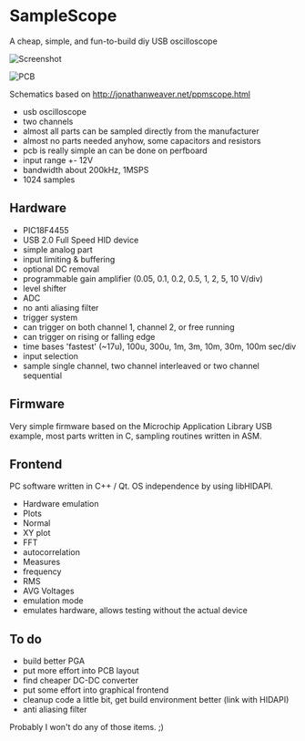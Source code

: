 SampleScope
===========

A cheap, simple, and fun-to-build diy USB oscilloscope

![Screenshot](/mru00/SampleScope/raw/master/doc/Screenshot2.png "Screenshot")

![PCB](/mru00/SampleScope/raw/master/doc/P1100869.resized.jpg "PCB")


Schematics based on http://jonathanweaver.net/ppmscope.html


* usb oscilloscope
* two channels
* almost all parts can be sampled directly from the manufacturer
* almost no parts needed anyhow, some capacitors and resistors
* pcb is really simple an can be done on perfboard
* input range +- 12V
* bandwidth about 200kHz, 1MSPS
* 1024 samples 


Hardware
--------

* PIC18F4455
* USB 2.0 Full Speed HID device
* simple analog part
 * input limiting & buffering
 * optional DC removal
 * programmable gain amplifier (0.05, 0.1, 0.2, 0.5, 1, 2, 5, 10 V/div)
 * level shifter
 * ADC
 * no anti aliasing filter
* trigger system
 * can trigger on both channel 1, channel 2, or free running
 * can trigger on rising or falling edge
* time bases 'fastest' (~17u), 100u, 300u, 1m, 3m, 10m, 30m, 100m sec/div
* input selection
 * sample single channel, two channel interleaved or two channel sequential

 
Firmware
--------

Very simple firmware based on the Microchip Application Library USB example, 
most parts written in C, sampling routines written in ASM.

Frontend
--------

PC software written in C++ / Qt. OS independence by using libHIDAPI.
* Hardware emulation
* Plots
 * Normal
 * XY plot
 * FFT
 * autocorrelation
* Measures
 * frequency
 * RMS
 * AVG Voltages
* emulation mode
 * emulates hardware, allows testing without the actual device

To do
-----

* build better PGA
* put more effort into PCB layout
* find cheaper DC-DC converter
* put some effort into graphical frontend
* cleanup code a little bit, get build environment better (link with HIDAPI)
* anti aliasing filter

Probably I won't do any of those items. ;)
